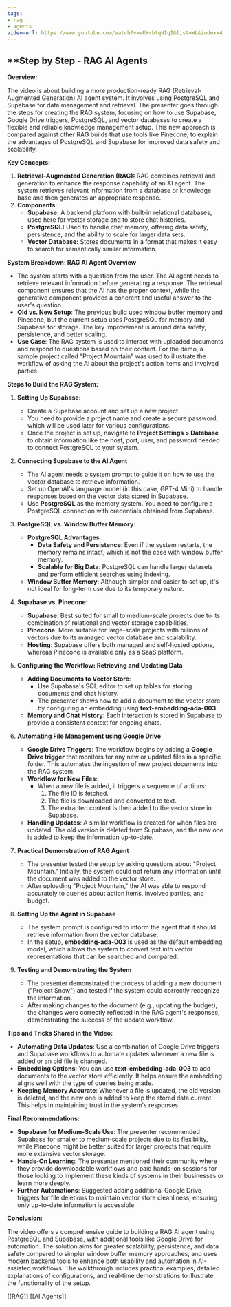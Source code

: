 ```yaml
---
tags:
- rag
- agents
video-url: https://www.youtube.com/watch?v=wEXrbtqNIqI&list=WL&index=4
---
```

## **Step by Step - RAG AI Agents

**Overview:**

The video is about building a more production-ready RAG (Retrieval-Augmented Generation) AI agent system. It involves using PostgreSQL and Supabase for data management and retrieval. The presenter goes through the steps for creating the RAG system, focusing on how to use Supabase, Google Drive triggers, PostgreSQL, and vector databases to create a flexible and reliable knowledge management setup. This new approach is compared against other RAG builds that use tools like Pinecone, to explain the advantages of PostgreSQL and Supabase for improved data safety and scalability.

**Key Concepts:**

1. **Retrieval-Augmented Generation (RAG):** RAG combines retrieval and generation to enhance the response capability of an AI agent. The system retrieves relevant information from a database or knowledge base and then generates an appropriate response.
2. **Components:**
   - **Supabase:** A backend platform with built-in relational databases, used here for vector storage and to store chat histories.
   - **PostgreSQL:** Used to handle chat memory, offering data safety, persistence, and the ability to scale for larger data sets.
   - **Vector Database:** Stores documents in a format that makes it easy to search for semantically similar information.

**System Breakdown: RAG AI Agent Overview**

- The system starts with a question from the user. The AI agent needs to retrieve relevant information before generating a response. The retrieval component ensures that the AI has the proper context, while the generative component provides a coherent and useful answer to the user's question.
- **Old vs. New Setup**: The previous build used window buffer memory and Pinecone, but the current setup uses PostgreSQL for memory and Supabase for storage. The key improvement is around data safety, persistence, and better scaling.
- **Use Case**: The RAG system is used to interact with uploaded documents and respond to questions based on their content. For the demo, a sample project called "Project Mountain" was used to illustrate the workflow of asking the AI about the project's action items and involved parties.

**Steps to Build the RAG System:**

1. **Setting Up Supabase:**
   - Create a Supabase account and set up a new project.
   - You need to provide a project name and create a secure password, which will be used later for various configurations.
   - Once the project is set up, navigate to **Project Settings > Database** to obtain information like the host, port, user, and password needed to connect PostgreSQL to your system.

2. **Connecting Supabase to the AI Agent**
   - The AI agent needs a system prompt to guide it on how to use the vector database to retrieve information.
   - Set up OpenAI's language model (in this case, GPT-4 Mini) to handle responses based on the vector data stored in Supabase.
   - Use **PostgreSQL** as the memory system. You need to configure a PostgreSQL connection with credentials obtained from Supabase.

3. **PostgreSQL vs. Window Buffer Memory:**
   - **PostgreSQL Advantages**:
     - **Data Safety and Persistence**: Even if the system restarts, the memory remains intact, which is not the case with window buffer memory.
     - **Scalable for Big Data**: PostgreSQL can handle larger datasets and perform efficient searches using indexing.
   - **Window Buffer Memory**: Although simpler and easier to set up, it's not ideal for long-term use due to its temporary nature.

4. **Supabase vs. Pinecone:**
   - **Supabase**: Best suited for small to medium-scale projects due to its combination of relational and vector storage capabilities.
   - **Pinecone**: More suitable for large-scale projects with billions of vectors due to its managed vector database and scalability.
   - **Hosting**: Supabase offers both managed and self-hosted options, whereas Pinecone is available only as a SaaS platform.

5. **Configuring the Workflow: Retrieving and Updating Data**
   - **Adding Documents to Vector Store**:
     - Use Supabase's SQL editor to set up tables for storing documents and chat history.
     - The presenter shows how to add a document to the vector store by configuring an embedding using **text-embedding-ada-003**.
   - **Memory and Chat History**: Each interaction is stored in Supabase to provide a consistent context for ongoing chats.

6. **Automating File Management using Google Drive**
   - **Google Drive Triggers**: The workflow begins by adding a **Google Drive trigger** that monitors for any new or updated files in a specific folder. This automates the ingestion of new project documents into the RAG system.
   - **Workflow for New Files**:
     - When a new file is added, it triggers a sequence of actions:
       1. The file ID is fetched.
       2. The file is downloaded and converted to text.
       3. The extracted content is then added to the vector store in Supabase.
   - **Handling Updates**: A similar workflow is created for when files are updated. The old version is deleted from Supabase, and the new one is added to keep the information up-to-date.

7. **Practical Demonstration of RAG Agent**
   - The presenter tested the setup by asking questions about "Project Mountain." Initially, the system could not return any information until the document was added to the vector store.
   - After uploading "Project Mountain," the AI was able to respond accurately to queries about action items, involved parties, and budget.

8. **Setting Up the Agent in Supabase**
   - The system prompt is configured to inform the agent that it should retrieve information from the vector database.
   - In the setup, **embedding-ada-003** is used as the default embedding model, which allows the system to convert text into vector representations that can be searched and compared.

9. **Testing and Demonstrating the System**
   - The presenter demonstrated the process of adding a new document ("Project Snow") and tested if the system could correctly recognize the information.
   - After making changes to the document (e.g., updating the budget), the changes were correctly reflected in the RAG agent's responses, demonstrating the success of the update workflow.

**Tips and Tricks Shared in the Video:**

- **Automating Data Updates**: Use a combination of Google Drive triggers and Supabase workflows to automate updates whenever a new file is added or an old file is changed.
- **Embedding Options**: You can use **text-embedding-ada-003** to add documents to the vector store efficiently. It helps ensure the embedding aligns well with the type of queries being made.
- **Keeping Memory Accurate**: Whenever a file is updated, the old version is deleted, and the new one is added to keep the stored data current. This helps in maintaining trust in the system's responses.

**Final Recommendations:**

- **Supabase for Medium-Scale Use**: The presenter recommended Supabase for smaller to medium-scale projects due to its flexibility, while Pinecone might be better suited for larger projects that require more extensive vector storage.
- **Hands-On Learning**: The presenter mentioned their community where they provide downloadable workflows and paid hands-on sessions for those looking to implement these kinds of systems in their businesses or learn more deeply.
- **Further Automations**: Suggested adding additional Google Drive triggers for file deletions to maintain vector store cleanliness, ensuring only up-to-date information is accessible.

**Conclusion:**

The video offers a comprehensive guide to building a RAG AI agent using PostgreSQL and Supabase, with additional tools like Google Drive for automation. The solution aims for greater scalability, persistence, and data safety compared to simpler window buffer memory approaches, and uses modern backend tools to enhance both usability and automation in AI-assisted workflows. The walkthrough includes practical examples, detailed explanations of configurations, and real-time demonstrations to illustrate the functionality of the setup.

[[RAG]]  [[AI Agents]]